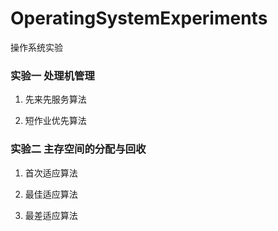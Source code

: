 # OperatingSystemExperiments
 操作系统实验



### 实验一	处理机管理

1. 先来先服务算法

2. 短作业优先算法




### 实验二	主存空间的分配与回收

1. 首次适应算法

2. 最佳适应算法

3. 最差适应算法

